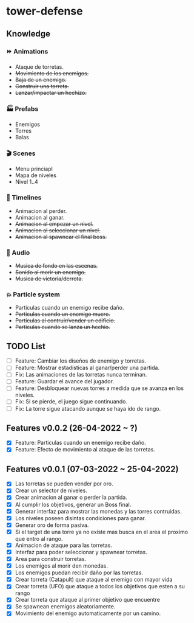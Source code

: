 # tower-defense

## Knowledge
### :fast_forward: Animations
- Ataque de torretas.
- ~~Movimiento de los enemigos.~~
- ~~Baja de un enemigo.~~
- ~~Construir una torreta.~~
- ~~Lanzar/impactar un hechizo.~~
### :factory: Prefabs
- Enemigos
- Torres
- Balas
### :clapper: Scenes
- Menu princiapl
- Mapa de niveles
- Nivel 1..4
### :cinema: Timelines
- Animacion al perder.
- Animacion al ganar.
- ~~Animacion al empezar un nivel.~~
- ~~Animacion al seleccionar un nivel.~~
- ~~Animacion al spawnear el final boss.~~
### :musical_keyboard: Audio
- ~~Musica de fondo en las escenas.~~
- ~~Sonido al morir un enemigo.~~
- ~~Musica de victoria/derrota.~~
### :collision: Particle system
- Particulas cuando un enemigo recibe daño.
- ~~Particulas cuando un enemigo muere.~~
- ~~Particulas al contruir/vender un edificio.~~
- ~~Particulas cuando se lanza un hechio.~~


## TODO List

- [ ] Feature: Cambiar los diseños de enemigo y torretas.
- [ ] Feature: Mostrar estadisticas al ganar/perder una partida.
- [ ] Fix: Las animaciones de las torretas nunca terminan.
- [ ] Feature: Guardar el avance del jugador.
- [ ] Feature: Desbloquear nuevas torres a medida que se avanza en los niveles.
- [ ] Fix: Si se pierde, el juego sigue continuando.
- [ ] Fix: La torre sigue atacando aunque se haya ido de rango.

## Features v0.0.2 (26-04-2022 ~ ?)
- [x] Feature: Particulas cuando un enemigo recibe daño.
- [x] Feature: Efecto de movimiento al ataque de las torretas.

## Features v0.0.1 (07-03-2022 ~ 25-04-2022)

- [x] Las torretas se pueden vender por oro.
- [x] Crear un selector de niveles.
- [x] Crear animacion al ganar o perder la partida.
- [x] Al cumplir los objetivos, generar un Boss final.
- [x] Generar interfaz para mostrar las monedas y las torres contruidas.
- [x] Los niveles poseen disintas condiciones para ganar.
- [x] Generar oro de forma pasiva.
- [x] Si el target de una torre ya no existe mas busca en el area el proximo que entro al rango.
- [x] Animacion de ataque para las torretas.
- [x] Interfaz para poder seleccionar y spawnear torretas.
- [x] Area para construir torretas.
- [x] Los enemigos al morir den monedas.
- [x] Los enemigos puedan recibir daño por las torretas.
- [x] Crear torreta (Catapult) que ataque al enemigo con mayor vida
- [x] Crear torreta (UFO) que ataque a todos los objetivos que esten a su rango
- [x] Crear torreta que ataque al primer objetivo que encuentre 
- [x] Se spawnean enemigos aleatoriamente.
- [x] Movimiento del enemigo automaticamente por un camino.

